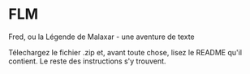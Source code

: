 # FLM
Fred, ou la Légende de Malaxar - une aventure de texte

Télechargez le fichier .zip et, avant toute chose, lisez le README qu'il contient. Le reste des instructions s'y trouvent.
